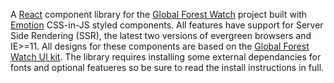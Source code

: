 A [React](https://reactjs.org/) component library for the [Global Forest Watch](https://github.com/Vizzuality/gfw) project built with [Emotion](https://emotion.sh/docs/introduction) CSS-in-JS styled components. All features have support for Server Side Rendering (SSR), the latest two versions of evergreen browsers and IE>=11. All designs for these components are based on the [Global Forest Watch UI kit](https://invis.io/82QPKXD964H). The library requires installing some external dependancies for fonts and optional featueres so be sure to read the install instructions in full.
<br />
<br />
